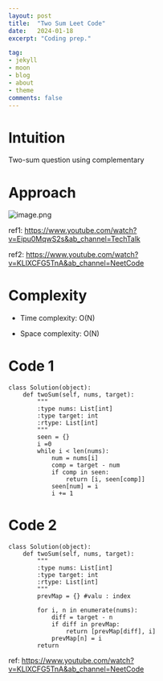 ```yaml
---
layout: post
title:  "Two Sum Leet Code"
date:   2024-01-18
excerpt: "Coding prep."

tag:
- jekyll 
- moon
- blog
- about
- theme
comments: false
---
```


# Intuition
<!-- Describe your first thoughts on how to solve this problem. -->
Two-sum question using complementary 
# Approach
<!-- Describe your approach to solving the problem. -->
![image.png](https://assets.leetcode.com/users/images/759a904e-f753-40ba-b290-ac87fcbccb72_1705616740.6009943.png)

ref1: https://www.youtube.com/watch?v=Eipu0MqwS2s&ab_channel=TechTalk

ref2: https://www.youtube.com/watch?v=KLlXCFG5TnA&ab_channel=NeetCode


# Complexity
- Time complexity: O(N)
<!-- Add your time complexity here, e.g. $$O(n)$$ -->
- Space complexity: O(N)
<!-- Add your space complexity here, e.g. $$O(n)$$ -->


# Code 1
```
class Solution(object):
    def twoSum(self, nums, target):
        """
        :type nums: List[int]
        :type target: int
        :rtype: List[int]
        """
        seen = {}
        i =0
        while i < len(nums):
            num = nums[i]
            comp = target - num
            if comp in seen:
                return [i, seen[comp]]
            seen[num] = i
            i += 1
```

# Code 2
```
class Solution(object):
    def twoSum(self, nums, target):
        """
        :type nums: List[int]
        :type target: int
        :rtype: List[int]
        """
        prevMap = {} #valu : index
        
        for i, n in enumerate(nums):
            diff = target - n
            if diff in prevMap:
                return [prevMap[diff], i]
            prevMap[n] = i
        return
```

ref: https://www.youtube.com/watch?v=KLlXCFG5TnA&ab_channel=NeetCode

